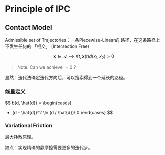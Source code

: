 # Principle of IPC

## Contact Model

Admissible set of Trajectories：一条Piecewise-Linear的 路径，在这条路径上不发生任何的 「相交」 (Intersection Free)

$$
  \boldsymbol{x}\in\mathcal{A} \implies \forall t, \boldsymbol{x}(t) d(x_1, x_2) > 0
$$

> Note: Can we achieve $= 0$ ?

显然：迭代法确定迭代方向后，可以搜索得到一个延长的路径。

### 能量定义

$$
b(d, \hat{d}) = \begin{cases}
  - (d - \hat{d})^2 \ln (d / \hat{d})\\
  0
\end{cases}
$$

### Variational Friction

最大耗散原理。

缺点：实现精确的静摩擦需要更多的迭代步。




